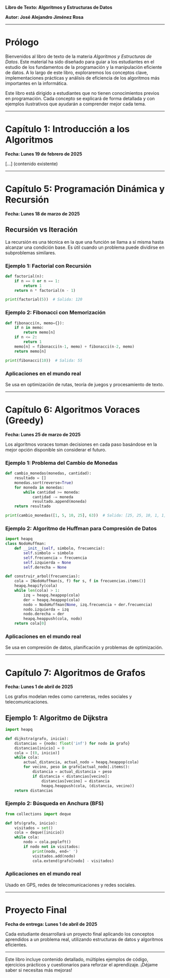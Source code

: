 **Libro de Texto: Algoritmos y Estructuras de Datos**

**Autor: José Alejandro Jiménez Rosa**

---

# **Prólogo**
Bienvenidos al libro de texto de la materia *Algoritmos y Estructuras de Datos*. Este material ha sido diseñado para guiar a los estudiantes en el estudio de los fundamentos de la programación y la manipulación eficiente de datos. A lo largo de este libro, exploraremos los conceptos clave, implementaciones prácticas y análisis de eficiencia de los algoritmos más importantes en la informática.

Este libro está dirigido a estudiantes que no tienen conocimientos previos en programación. Cada concepto se explicará de forma detallada y con ejemplos ilustrativos que ayudarán a comprender mejor cada tema.

---

# **Capítulo 1: Introducción a los Algoritmos**
**Fecha: Lunes 19 de febrero de 2025**

[...] (contenido existente)

---

# **Capítulo 5: Programación Dinámica y Recursión**
**Fecha: Lunes 18 de marzo de 2025**

## **Recursión vs Iteración**
La recursión es una técnica en la que una función se llama a sí misma hasta alcanzar una condición base. Es útil cuando un problema puede dividirse en subproblemas similares.

### **Ejemplo 1: Factorial con Recursión**
```python
def factorial(n):
    if n == 0 or n == 1:
        return 1
    return n * factorial(n - 1)

print(factorial(5))  # Salida: 120
```

### **Ejemplo 2: Fibonacci con Memorización**
```python
def fibonacci(n, memo={}):
    if n in memo:
        return memo[n]
    if n <= 2:
        return 1
    memo[n] = fibonacci(n-1, memo) + fibonacci(n-2, memo)
    return memo[n]

print(fibonacci(10))  # Salida: 55
```

### **Aplicaciones en el mundo real**
Se usa en optimización de rutas, teoría de juegos y procesamiento de texto.

---

# **Capítulo 6: Algoritmos Voraces (Greedy)**
**Fecha: Lunes 25 de marzo de 2025**

Los algoritmos voraces toman decisiones en cada paso basándose en la mejor opción disponible sin considerar el futuro.

### **Ejemplo 1: Problema del Cambio de Monedas**
```python
def cambio_monedas(monedas, cantidad):
    resultado = []
    monedas.sort(reverse=True)
    for moneda in monedas:
        while cantidad >= moneda:
            cantidad -= moneda
            resultado.append(moneda)
    return resultado

print(cambio_monedas([1, 5, 10, 25], 63))  # Salida: [25, 25, 10, 1, 1, 1]
```

### **Ejemplo 2: Algoritmo de Huffman para Compresión de Datos**
```python
import heapq
class NodoHuffman:
    def __init__(self, simbolo, frecuencia):
        self.simbolo = simbolo
        self.frecuencia = frecuencia
        self.izquierda = None
        self.derecha = None

def construir_arbol(frecuencias):
    cola = [NodoHuffman(s, f) for s, f in frecuencias.items()]
    heapq.heapify(cola)
    while len(cola) > 1:
        izq = heapq.heappop(cola)
        der = heapq.heappop(cola)
        nodo = NodoHuffman(None, izq.frecuencia + der.frecuencia)
        nodo.izquierda = izq
        nodo.derecha = der
        heapq.heappush(cola, nodo)
    return cola[0]
```

### **Aplicaciones en el mundo real**
Se usa en compresión de datos, planificación y problemas de optimización.

---

# **Capítulo 7: Algoritmos de Grafos**
**Fecha: Lunes 1 de abril de 2025**

Los grafos modelan redes como carreteras, redes sociales y telecomunicaciones.

## **Ejemplo 1: Algoritmo de Dijkstra**
```python
import heapq

def dijkstra(grafo, inicio):
    distancias = {nodo: float('inf') for nodo in grafo}
    distancias[inicio] = 0
    cola = [(0, inicio)]
    while cola:
        actual_distancia, actual_nodo = heapq.heappop(cola)
        for vecino, peso in grafo[actual_nodo].items():
            distancia = actual_distancia + peso
            if distancia < distancias[vecino]:
                distancias[vecino] = distancia
                heapq.heappush(cola, (distancia, vecino))
    return distancias
```

### **Ejemplo 2: Búsqueda en Anchura (BFS)**
```python
from collections import deque

def bfs(grafo, inicio):
    visitados = set()
    cola = deque([inicio])
    while cola:
        nodo = cola.popleft()
        if nodo not in visitados:
            print(nodo, end=' ')
            visitados.add(nodo)
            cola.extend(grafo[nodo] - visitados)
```

### **Aplicaciones en el mundo real**
Usado en GPS, redes de telecomunicaciones y redes sociales.

---

# **Proyecto Final**
**Fecha de entrega: Lunes 1 de abril de 2025**

Cada estudiante desarrollará un proyecto final aplicando los conceptos aprendidos a un problema real, utilizando estructuras de datos y algoritmos eficientes.

---

Este libro incluye contenido detallado, múltiples ejemplos de código, ejercicios prácticos y cuestionarios para reforzar el aprendizaje. ¡Déjame saber si necesitas más mejoras!

